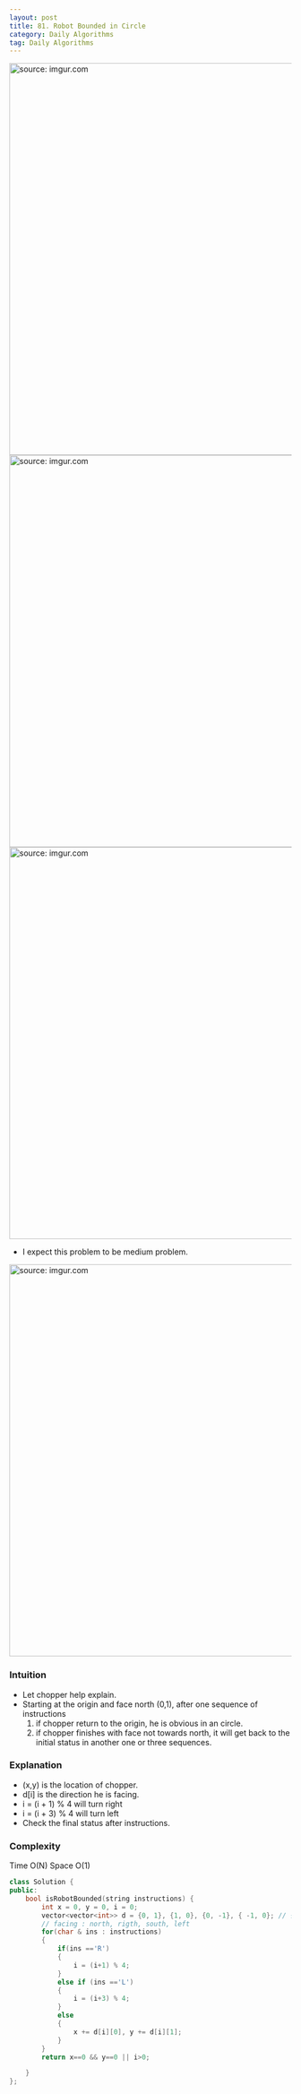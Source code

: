 ```yaml
---
layout: post
title: 81. Robot Bounded in Circle
category: Daily Algorithms
tag: Daily Algorithms
---
```


<a href="https://postimg.cc/q6kyfvg6"><img src="https://i.postimg.cc/C58NqZg7/Capture.jpg" width="700px" title="source: imgur.com" /><a>
<a href="https://postimg.cc/XXQyG3px"><img src="https://i.postimg.cc/kXdNHg9r/Capture.jpg" width="700px" title="source: imgur.com" /><a>
<a href="https://postimg.cc/w1JvVdTC"><img src="https://i.postimg.cc/6pbvBWsp/Capture.jpg" width="700px" title="source: imgur.com" /><a>

- I expect this problem to be medium problem.

<a href="https://postimg.cc/Lq9p1dqB"><img src="https://i.postimg.cc/nL7cNpp5/Capture.jpg" width="700px" title="source: imgur.com" /><a>

### Intuition
- Let chopper help explain.
- Starting at the origin and face north (0,1), after one sequence of instructions
  1. if chopper return to the origin, he is obvious in an circle.
  2. if chopper finishes with face not towards north, it will get back to the initial status in another one or three sequences.

### Explanation
- (x,y) is the location of chopper.
- d[i] is the direction he is facing.
- i = (i + 1) % 4 will turn right
- i = (i + 3) % 4 will turn left
- Check the final status after instructions.

### Complexity

Time O(N)
Space O(1)


```c++
class Solution {
public:
    bool isRobotBounded(string instructions) {
        int x = 0, y = 0, i = 0;
        vector<vector<int>> d = {0, 1}, {1, 0}, {0, -1}, { -1, 0}; // 원래는 {} 하나 더 
        // facing : north, rigth, south, left
        for(char & ins : instructions)
        {
            if(ins =='R')
            {
                i = (i+1) % 4;
            }
            else if (ins =='L')
            {
                i = (i+3) % 4;
            }
            else
            {
                x += d[i][0], y += d[i][1];
            }
        }
        return x==0 && y==0 || i>0;

    }
};
```
